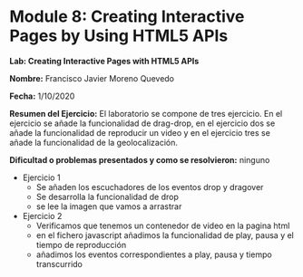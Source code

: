 # Module 8: Creating Interactive Pages by Using HTML5 APIs

**Lab: Creating Interactive Pages with HTML5 APIs**

**Nombre:** Francisco Javier Moreno Quevedo

**Fecha:** 1/10/2020

**Resumen del Ejercicio:** El laboratorio se compone de tres ejercicio. En el ejercicio se añade la funcionalidad de drag-drop, en el ejercicio dos se añade la funcionalidad de reproducir un video y en el ejercicio tres se añade la funcionalidad de la geolocalización.

**Dificultad o problemas presentados y como se resolvieron:** ninguno

- Ejercicio 1
  - Se añaden los escuchadores de los eventos drop y dragover
  - Se desarrolla la funcionalidad de drop
  - se lee la imagen que vamos a arrastrar
- Ejercicio 2
  - Verificamos que tenemos un contenedor de video en la pagina html
  - en el fichero javascript añadimos la funcionalidad de play, pausa y el tiempo de reproducción
  - añadimos los eventos correspondientes a play, pausa  y tiempo transcurrido